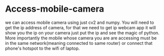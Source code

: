 # Access-mobile-camera
we can access mobile camera using just cv2 and numpy. 
You will need to get the ip address of camera, for that we need to get ip webcam app it will show you the ip on your camera just put the ip and see the magic of python.
More importantly the mobile whose camera you are are accessing must be in the same network(meaning connected to same router) or connect that phone's hotspot to the wifi of laptop.
